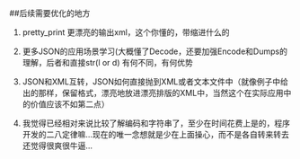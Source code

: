 ##后续需要优化的地方

1. pretty_print 更漂亮的输出xml，这个你懂的，带缩进什么的

2. 更多JSON的应用场景学习(大概懂了Decode，还要加强Encode和Dumps的理解，后者和直接str(l or d) 有何不同，有何优势

3. JSON和XML互转，JSON如何直接抛到XML或者文本文件中（就像例子中给出的那样，保留格式，漂亮地放进漂亮排版的XML中，当然这个在实际应用中的价值应该不如第二点）

4. 我觉得已经相对来说比较了解编码和字符串了，至少在时间花费上是的，程序开发的二八定律嘛...现在的唯一念想就是少在上面操心，而不是各自转来转去还觉得很爽很牛逼…